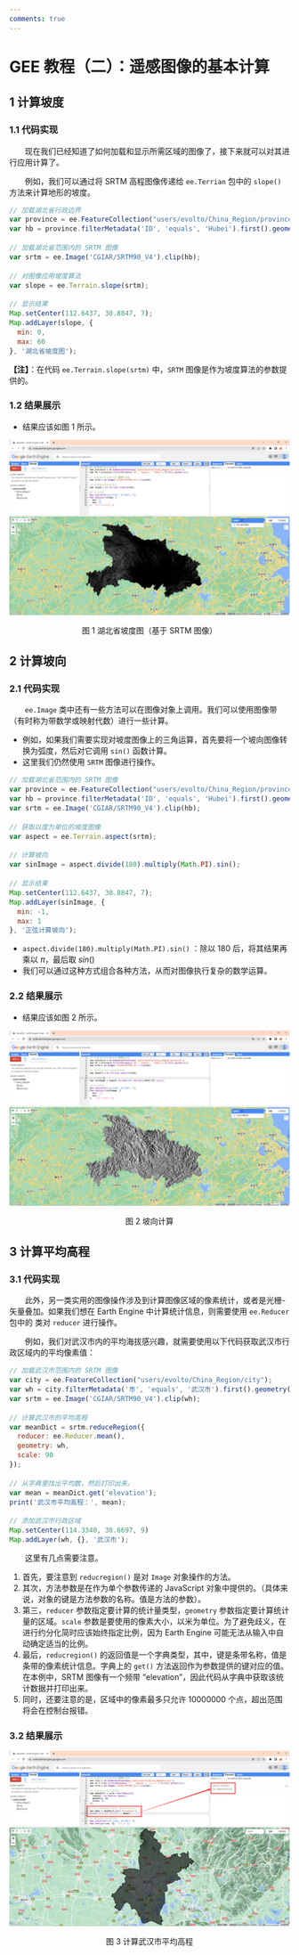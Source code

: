```yaml
---
comments: true
---
```


# GEE 教程（二）：遥感图像的基本计算



## 1 计算坡度

### 1.1 代码实现

&emsp;&emsp;现在我们已经知道了如何加载和显示所需区域的图像了，接下来就可以对其进行应用计算了。

&emsp;&emsp;例如，我们可以通过将 SRTM 高程图像传递给 `ee.Terrian` 包中的 `slope()` 方法来计算地形的坡度。

```js
// 加载湖北省行政边界
var province = ee.FeatureCollection("users/evolto/China_Region/province");
var hb = province.filterMetadata('ID', 'equals', 'Hubei').first().geometry();

// 加载湖北省范围内的 SRTM 图像
var srtm = ee.Image('CGIAR/SRTM90_V4').clip(hb);

// 对图像应用坡度算法
var slope = ee.Terrain.slope(srtm);

// 显示结果
Map.setCenter(112.6437, 30.8847, 7);
Map.addLayer(slope, {
  min: 0,
  max: 60
}, '湖北省坡度图');
```

**【注】**：在代码 `ee.Terrain.slope(srtm)` 中，`SRTM` 图像是作为坡度算法的参数提供的。

### 1.2 结果展示

- 结果应该如图 1 所示。

![image-20221110212707404](img/image-20221110212707404.png)

<center> 图 1 湖北省坡度图（基于 SRTM 图像）</center>



## 2 计算坡向

### 2.1 代码实现

&emsp;&emsp;`ee.Image` 类中还有一些方法可以在图像对象上调用。我们可以使用图像带（有时称为带数学或映射代数）进行一些计算。

- 例如，如果我们需要实现对坡度图像上的三角运算，首先要将一个坡向图像转换为弧度，然后对它调用 `sin()` 函数计算。
- 这里我们仍然使用 `SRTM` 图像进行操作。

```js
// 加载湖北省范围内的 SRTM 图像
var province = ee.FeatureCollection("users/evolto/China_Region/province");
var hb = province.filterMetadata('ID', 'equals', 'Hubei').first().geometry();
var srtm = ee.Image('CGIAR/SRTM90_V4').clip(hb);

// 获取以度为单位的坡度图像
var aspect = ee.Terrain.aspect(srtm);

// 计算坡向
var sinImage = aspect.divide(180).multiply(Math.PI).sin();

// 显示结果
Map.setCenter(112.6437, 30.8847, 7);
Map.addLayer(sinImage, {
  min: -1,
  max: 1
}, '正弦计算坡向');
```

-  `aspect.divide(180).multiply(Math.PI).sin()` ：除以 $180$ 后，将其结果再乘以 $π$，最后取 $sin()$
- 我们可以通过这种方式组合各种方法，从而对图像执行复杂的数学运算。

### 2.2 结果展示

- 结果应该如图 2 所示。

![image-20221110212640324](img/image-20221110212640324.png)

<center>图 2 坡向计算</center>



## 3 计算平均高程

### 3.1 代码实现

&emsp;&emsp;此外，另一类实用的图像操作涉及到计算图像区域的像素统计，或者是光栅-矢量叠加。如果我们想在 Earth Engine 中计算统计信息，则需要使用 `ee.Reducer` 包中的 类对 `reducer` 进行操作。

&emsp;&emsp;例如，我们对武汉市内的平均海拔感兴趣，就需要使用以下代码获取武汉市行政区域内的平均像素值：

```js
// 加载武汉市范围内的 SRTM 图像
var city = ee.FeatureCollection("users/evolto/China_Region/city");
var wh = city.filterMetadata('市', 'equals', '武汉市').first().geometry();
var srtm = ee.Image('CGIAR/SRTM90_V4').clip(wh);

// 计算武汉市的平均高程
var meanDict = srtm.reduceRegion({
  reducer: ee.Reducer.mean(),
  geometry: wh,
  scale: 90
});

// 从字典里找出平均数，然后打印出来。
var mean = meanDict.get('elevation');
print('武汉市平均高程：', mean);

// 添加武汉市行政区域
Map.setCenter(114.3340, 30.6697, 9)
Map.addLayer(wh, {}, '武汉市');
```

&emsp;&emsp;这里有几点需要注意。

1. 首先，要注意到 `reducregion()` 是对 `Image` 对象操作的方法。
2. 其次，方法参数是在作为单个参数传递的 JavaScript 对象中提供的。（具体来说，对象的键是方法参数的名称。值是方法的参数）。
3. 第三，`reducer` 参数指定要计算的统计量类型，`geometry` 参数指定要计算统计量的区域。`scale` 参数是要使用的像素大小，以米为单位。为了避免歧义，在进行约分化简时应该始终指定比例，因为 Earth Engine 可能无法从输入中自动确定适当的比例。
4. 最后，`reducregion()` 的返回值是一个字典类型，其中，键是条带名称，值是条带的像素统计信息。字典上的 `get()` 方法返回作为参数提供的键对应的值。在本例中，SRTM 图像有一个频带 “elevation”，因此代码从字典中获取该统计数据并打印出来。
5. 同时，还要注意的是，区域中的像素最多只允许 10000000 个点，超出范围将会在控制台报错。

### 3.2 结果展示

![image-20221110211717473](img/image-20221110211717473.png)

<center>图 3 计算武汉市平均高程</center>